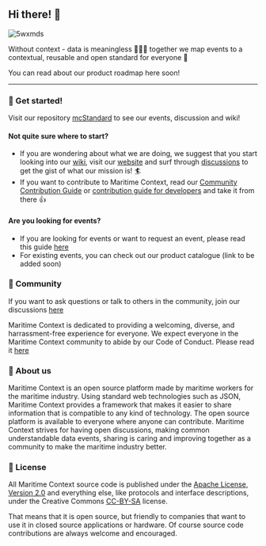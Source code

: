## Hi there! 👋

![5wxmds](https://user-images.githubusercontent.com/93884264/145002929-cdf3ec6b-ac8b-4c16-be0d-570a3e8545bc.jpg)

Without context - data is meaningless 🤷🏻‍♀️ together we map events to a contextual, reusable and open standard for everyone 🙌

You can read about our product roadmap here soon!

---
### 🏁 Get started!

Visit our repository [mcStandard](https://github.com/Maritime-context/mcStandard) to see our events, discussion and wiki!

#### Not quite sure where to start?

- If you are wondering about what we are doing, we suggest that you start looking into our [wiki](https://github.com/Maritime-context/mcStandard/wiki), visit our [website](https://www.maritimecontext.org/) and surf through [discussions](https://github.com/Maritime-context/mcStandard/discussions) to get the gist of what our mission is! 🏄
- If you want to contribute to Maritime Context, read our [Community Contribution Guide](https://github.com/Maritime-context/mcStandard/wiki/Community-Contribution-Guide#welcome) or [contribution guide for developers](https://github.com/Maritime-context/mcStandard/blob/main/CONTRIBUTING.md) and take it from there 👍

#### Are you looking for events?
- If you are looking for events or want to request an event, please read this guide [here](https://github.com/Maritime-context/mcStandard/blob/main/EventGuide.md)
- For existing events, you can check out our product catalogue (link to be added soon)

### 🌱 Community

If you want to ask questions or talk to others in the community, join our discussions [here](https://github.com/Maritime-context/mcStandard/discussions)

Maritime Context is dedicated to providing a welcoming, diverse, and harrassment-free experience for everyone. We expect everyone in the Maritime Context community to abide by our Code of Conduct. Please read it [here](https://github.com/Maritime-context/mcStandard/wiki/Code-of-Conduct)


### 🧜 About us

Maritime Context is an open source platform made by maritime workers for the maritime industry. Using standard web technologies such as JSON, Maritime Context provides a framework that makes it easier to share information that is compatible to any kind of technology. The open source platform is available to everyone where anyone can contribute. Maritime Context strives for having open discussions, making common understandable data events, sharing is caring and improving together as a community to make the maritime industry better.

### 📄 License
All Maritime Context source code is published under the [Apache License, Version 2.0](https://www.apache.org/licenses/LICENSE-2.0) and everything else, like protocols and interface descriptions, under the Creative Commons [CC-BY-SA](https://creativecommons.org/licenses/by-sa/4.0/) license.

That means that it is open source, but friendly to companies that want to use it in closed source applications or hardware. Of course source code contributions are always welcome and encouraged.

<!--

**Here are some ideas to get you started:**

🙋‍♀️ A short introduction - what is your organization all about?
🌈 Contribution guidelines - how can the community get involved?
👩‍💻 Useful resources - where can the community find your docs? Is there anything else the community should know?
🍿 Fun facts - what does your team eat for breakfast?
🧙 Remember, you can do mighty things with the power of [Markdown](https://docs.github.com/github/writing-on-github/getting-started-with-writing-and-formatting-on-github/basic-writing-and-formatting-syntax)
-->
